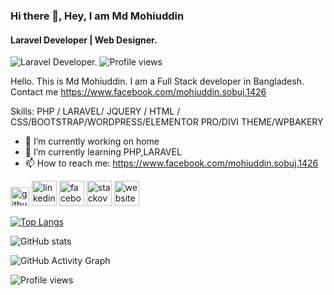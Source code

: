 ### Hi there 👋, Hey, I am Md Mohiuddin
#### Laravel Developer | Web Designer.
![Laravel Developer.](https://www.linkedin.com/in/md-mohiuddin-700a0019a/overlay/background-image/)
![Profile views](https://gpvc.arturio.dev/Mohiuddin27) 

Hello. This is Md Mohiuddin. I am a Full Stack developer in Bangladesh. Contact me https://www.facebook.com/mohiuddin.sobuj.1426

Skills: PHP / LARAVEL/ JQUERY / HTML / CSS/BOOTSTRAP/WORDPRESS/ELEMENTOR PRO/DIVI THEME/WPBAKERY

- 🔭 I’m currently working on home 
- 🌱 I’m currently learning PHP,LARAVEL 
- 📫 How to reach me: https://www.facebook.com/mohiuddin.sobuj.1426 


[<img src='https://cdn.jsdelivr.net/npm/simple-icons@3.0.1/icons/github.svg' alt='github' height='30'>](https://github.com/Mohiuddin27)  [<img src='https://cdn.jsdelivr.net/npm/simple-icons@3.0.1/icons/linkedin.svg' alt='linkedin' height='40'>](https://www.linkedin.com/in/md-mohiuddin-700a0019a/)  [<img src='https://cdn.jsdelivr.net/npm/simple-icons@3.0.1/icons/facebook.svg' alt='facebook' height='40'>](https://www.facebook.com/https://www.facebook.com/mohiuddin.sobuj.1426)  [<img src='https://cdn.jsdelivr.net/npm/simple-icons@3.0.1/icons/stackoverflow.svg' alt='stackoverflow' height='40'>](https://stackoverflow.com/users/14426088)  [<img src='https://cdn.jsdelivr.net/npm/simple-icons@3.0.1/icons/icloud.svg' alt='website' height='40'>](http://profile.mohiuddinsobuj.com/)  

[![Top Langs](https://github-readme-stats.vercel.app/api/top-langs/?username=Mohiuddin27)](https://github.com/anuraghazra/github-readme-stats)

![GitHub stats](https://github-readme-stats.vercel.app/api?username=Mohiuddin27&show_icons=true)  

![GitHub Activity Graph](https://activity-graph.herokuapp.com/graph?username=Mohiuddin27)  

![Profile views](https://gpvc.arturio.dev/Mohiuddin27)  
